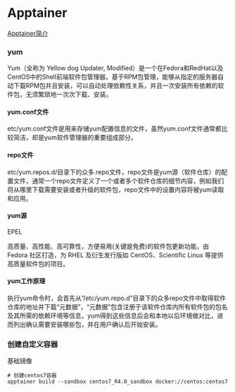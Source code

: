 # Apptainer

[Apptainer简介]()

### yum

Yum（全称为 Yellow dog Updater, Modified）是一个在Fedora和RedHat以及CentOS中的Shell前端软件包管理器。基于RPM包管理，能够从指定的服务器自动下载RPM包并且安装，可以自动处理依赖性关系，并且一次安装所有依赖的软件包，无须繁琐地一次次下载、安装。

#### yum.conf文件

etc/yum.conf文件是用来存储yum配置信息的文件，虽然yum.conf文件通常都比较简洁，却是yum软件管理器的重要组成部分。

#### repo文件

etc/yum.repos.d/目录下的众多.repo文件，repo文件是yum源（软件仓库）的配置文件，通常一个repo文件定义了一个或者多个软件仓库的细节内容，例如我们将从哪里下载需要安装或者升级的软件包，repo文件中的设置内容将被yum读取和应用。


#### yum源

EPEL

高质量、高性能、高可靠性，方便易用(关键是免费)的软件包更新功能，由 Fedora 社区打造，为 RHEL 及衍生发行版如 CentOS、Scientific Linux 等提供高质量软件包的项目。




#### yum工作原理

执行yum命令时，会首先从”/etc/yum.repo.d”目录下的众多repo文件中取得软件仓库的地址并下载“元数据”，“元数据”包含注册于该软件仓库内所有软件包的包名及其所需的依赖环境等信息，yum得到这些信息后会和本地以后环境做对比，进而列出确认需要安装哪些包，并在用户确认后开始安装。

### 创建自定义容器

基础镜像

	# 创建centos7容器
	apptainer build --sandbox centos7_R4.0_sandbox docker://centos:centos7


























